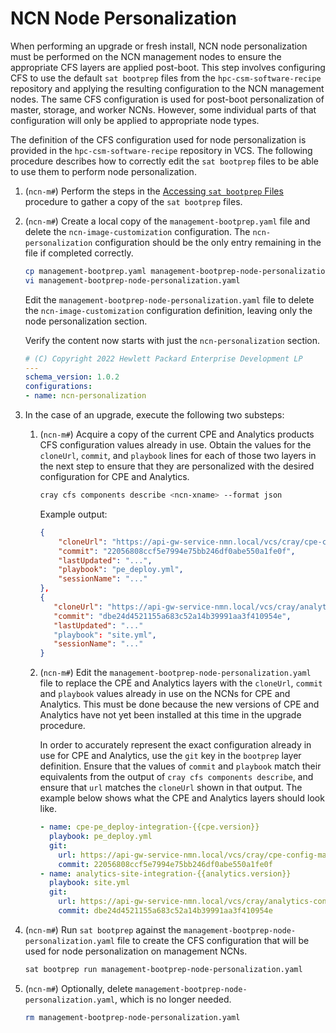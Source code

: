 # NCN Node Personalization

When performing an upgrade or fresh install, NCN node personalization must be performed on the NCN management nodes to ensure the appropriate CFS layers are applied post-boot.
This step involves configuring CFS to use the default `sat bootprep` files from the `hpc-csm-software-recipe` repository and applying the resulting configuration to the NCN management nodes.
The same CFS configuration is used for post-boot personalization of master, storage, and worker NCNs. However, some individual parts of that configuration will only be applied to
appropriate node types.

The definition of the CFS configuration used for node personalization is provided in the `hpc-csm-software-recipe` repository in VCS.
The following procedure describes how to correctly edit the `sat bootprep` files to be able to use them to perform node personalization.

1. (`ncn-m#`) Perform the steps in the [Accessing `sat bootprep` Files](Accessing_Sat_Bootprep_Files.md) procedure to gather a copy of the `sat bootprep` files.

1. (`ncn-m#`) Create a local copy of the `management-bootprep.yaml` file and delete the `ncn-image-customization` configuration. The `ncn-personalization` configuration should be the only entry remaining in the file if completed correctly.

    ```bash
    cp management-bootprep.yaml management-bootprep-node-personalization.yaml
    vi management-bootprep-node-personalization.yaml
    ```

    Edit the `management-bootprep-node-personalization.yaml` file to delete the `ncn-image-customization` configuration definition, leaving only the node personalization section.

    Verify the content now starts with just the `ncn-personalization` section.

    ```yaml
    # (C) Copyright 2022 Hewlett Packard Enterprise Development LP
    ---
    schema_version: 1.0.2
    configurations:
    - name: ncn-personalization
    ```

1. In the case of an upgrade, execute the following two substeps:

    1. (`ncn-m#`) Acquire a copy of the current CPE and Analytics products CFS configuration values already in use.
     Obtain the values for the `cloneUrl`, `commit`, and `playbook` lines for each of those two layers in the next step to ensure that they are personalized with the desired configuration for CPE and Analytics.

        ```bash
        cray cfs components describe <ncn-xname> --format json
        ```

        Example output:

        ```json
        {
            "cloneUrl": "https://api-gw-service-nmn.local/vcs/cray/cpe-config-management.git",
            "commit": "22056808ccf5e7994e75bb246df0abe550a1fe0f",
            "lastUpdated": "...",
            "playbook": "pe_deploy.yml",
            "sessionName": "..."
        },
        {
           "cloneUrl": "https://api-gw-service-nmn.local/vcs/cray/analytics-config-management.git",
           "commit": "dbe24d4521155a683c52a14b39991aa3f410954e",
           "lastUpdated": "..."
           "playbook": "site.yml",
           "sessionName": "..."
        }
        ```

    1. (`ncn-m#`) Edit the `management-bootprep-node-personalization.yaml` file to replace the CPE and Analytics layers with the `cloneUrl`, `commit` and `playbook` values already in use on the NCNs for CPE and Analytics.
       This must be done because the new versions of CPE and Analytics have not yet been installed at this time in the upgrade procedure.

       In order to accurately represent the exact configuration already in use for CPE and Analytics, use the `git` key in the `bootprep` layer definition. Ensure that the values of `commit` and `playbook`
       match their equivalents from the output of `cray cfs components describe`, and ensure that `url` matches the `cloneUrl` shown in that output. The example below shows what the CPE and Analytics
       layers should look like.

       ```yaml
       - name: cpe-pe_deploy-integration-{{cpe.version}}
         playbook: pe_deploy.yml
         git:
           url: https://api-gw-service-nmn.local/vcs/cray/cpe-config-management.git
           commit: 22056808ccf5e7994e75bb246df0abe550a1fe0f
       - name: analytics-site-integration-{{analytics.version}}
         playbook: site.yml
         git:
           url: https://api-gw-service-nmn.local/vcs/cray/analytics-config-management.git
           commit: dbe24d4521155a683c52a14b39991aa3f410954e
       ```

1. (`ncn-m#`) Run `sat bootprep` against the `management-bootprep-node-personalization.yaml` file to create the CFS configuration that will be used for node personalization on management NCNs.

    ```bash
    sat bootprep run management-bootprep-node-personalization.yaml
    ```

1. (`ncn-m#`) Optionally, delete `management-bootprep-node-personalization.yaml`, which is no longer needed.

    ```bash
    rm management-bootprep-node-personalization.yaml
    ```

